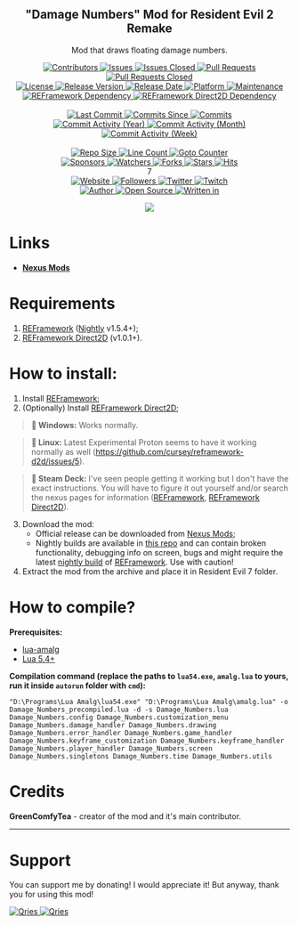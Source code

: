 <p align="center">
	<h2 align="center"><b>"Damage Numbers" Mod for Resident Evil 2 Remake</b></h2>
	<p align="center">Mod that draws floating damage numbers.</p>
</p>

<p align="center">
	<a href="https://github.com/greencomfytea/RE7-Damage-Numbers/graphs/contributors">
		<img alt="Contributors" src="https://custom-icon-badges.demolab.com/github/contributors/greencomfytea/RE7-Damage-Numbers?logo=person-add" />
	</a>
	<a href="https://github.com/greencomfytea/RE7-Damage-Numbers/issues">
		<img alt="Issues" src="https://custom-icon-badges.demolab.com/github/issues/greencomfytea/RE7-Damage-Numbers?logo=issue-opened" />
	</a>
	<a href="https://github.com/greencomfytea/RE7-Damage-Numbers/issues">
		<img alt="Issues Closed" src="https://custom-icon-badges.demolab.com/github/issues-closed/greencomfytea/RE7-Damage-Numbers?logo=issue-closed" />
	</a>
	<a href="https://github.com/greencomfytea/RE7-Damage-Numbers/pulls">
		<img alt="Pull Requests" src="https://custom-icon-badges.demolab.com/github/issues-pr/greencomfytea/RE7-Damage-Numbers?logo=git-pull-request" />
	</a>
	<a href="https://github.com/greencomfytea/RE7-Damage-Numbers/pulls">
		<img alt="Pull Requests Closed" src="https://custom-icon-badges.demolab.com/github/issues-pr-closed/greencomfytea/RE7-Damage-Numbers?logo=git-pull-request-closed" />
	</a>
	<br>
	<a href="https://github.com/greencomfytea/RE7-Damage-Numbers/blob/main/LICENSE">
		<img alt="License" src="https://custom-icon-badges.demolab.com/github/license/greencomfytea/RE7-Damage-Numbers?logo=law" />
	</a>
	<a href="https://github.com/greencomfytea/RE7-Damage-Numbers/releases">
		<img alt="Release Version" src="https://custom-icon-badges.demolab.com/github/v/release/greencomfytea/RE7-Damage-Numbers?logo=tag" />
	</a>
	<a href="https://github.com/greencomfytea/RE7-Damage-Numbers/releases">
		<img alt="Release Date" src="https://custom-icon-badges.demolab.com/github/release-date/greencomfytea/RE7-Damage-Numbers?logo=clock" />
	</a>
	<a href="">
		<img alt="Platform" src="https://custom-icon-badges.demolab.com/badge/platform-win%20%7C%20linux%20%7C%20steam%20deck-blue?logo=device-desktop" />
	</a>
	<a href="">
		<img alt="Maintenance" src="https://custom-icon-badges.demolab.com/maintenance/yes/2024?logo=tools" />
	</a>
	<br>
	<a href="https://nexusmods.com/residentevil22019/mods/1097">
		<img alt="REFramework Dependency" src="https://custom-icon-badges.demolab.com/badge/dependency-REFramework%20v1.5.4%2B-green?logo=package-dependencies" />
	</a>
   	<a href="https://nexusmods.com/residentevil22019/mods/1475">
		<img alt="REFramework Direct2D Dependency" src="https://custom-icon-badges.demolab.com/badge/dependency-REFramework%20Direct2D%20v1.0.1%2B-yellow?logo=package-dependencies" />
	</a>
	<br>
	<br>
	<a href="https://github.com/greencomfytea/RE7-Damage-Numbers/commits/main">
		<img alt="Last Commit" src="https://custom-icon-badges.demolab.com/github/last-commit/greencomfytea/RE7-Damage-Numbers?logo=git-commit" />
	</a>
	<a href="https://github.com/greencomfytea/RE7-Damage-Numbers/commits/main">
		<img alt="Commits Since" src="https://custom-icon-badges.demolab.com/github/commits-since/greencomfytea/RE7-Damage-Numbers/latest?logo=git-commit" />
	</a>
	<a href="https://github.com/greencomfytea/RE7-Damage-Numbers/commits/main">
		<img alt="Commits" src="https://custom-icon-badges.demolab.com/github/commit-activity/t/greencomfytea/RE7-Damage-Numbers?logo=git-commit" />
	</a>
	<br>
	<a href="https://github.com/greencomfytea/RE7-Damage-Numbers/graphs/commit-activity">
		<img alt="Commit Activity (Year)" src="https://custom-icon-badges.demolab.com/github/commit-activity/y/greencomfytea/RE7-Damage-Numbers?logo=pulse" />
	</a>
	<a href="https://github.com/greencomfytea/RE7-Damage-Numbers/graphs/commit-activity">
		<img alt="Commit Activity (Month)" src="https://custom-icon-badges.demolab.com/github/commit-activity/m/greencomfytea/RE7-Damage-Numbers?logo=pulse" />
	</a>
	<a href="https://github.com/greencomfytea/RE7-Damage-Numbers/graphs/commit-activity">
		<img alt="Commit Activity (Week)" src="https://custom-icon-badges.demolab.com/github/commit-activity/w/greencomfytea/RE7-Damage-Numbers?logo=pulse" />
	</a>
	<br>
	<br>
	<a href="">
		<img alt="Repo Size" src="https://custom-icon-badges.demolab.com/github/repo-size/greencomfytea/RE7-Damage-Numbers?logo=database" />
	</a>
	<a href="">
		<img alt="Line Count" src="https://sloc.xyz/github/greencomfytea/RE7-Damage-Numbers" />
	</a>
	<a href="">
		<img alt="Goto Counter" src="https://custom-icon-badges.demolab.com/github/search/greencomfytea/RE7-Damage-Numbers/goto?logo=git-compare" />
	</a>
	<br>
	<a href="https://github.com/sponsors/greencomfytea">
		<img alt="Sponsors" src="https://custom-icon-badges.demolab.com/github/sponsors/greencomfytea?logo=heart" />
	</a>
	<a href="https://github.com/GreenComfyTea/RE7-Damage-Numbers/watchers">
		<img alt="Watchers" src="https://custom-icon-badges.demolab.com/github/watchers/greencomfytea/RE7-Damage-Numbers?logo=eye" />
	</a>
	<a href="https://github.com/greencomfytea/RE7-Damage-Numbers/forks">
		<img alt="Forks" src="https://custom-icon-badges.demolab.com/github/forks/greencomfytea/RE7-Damage-Numbers?logo=repo-forked" />
	</a>
	<a href="https://github.com/greencomfytea/RE7-Damage-Numbers/stargazers">
		<img alt="Stars" src="https://custom-icon-badges.demolab.com/github/stars/greencomfytea/RE7-Damage-Numbers?logo=star" />
	</a>
	<a href="https://github.com/greencomfytea/RE7-Damage-Numbers/graphs/traffic">
		<img alt="Hits" src="https://custom-icon-badges.demolab.com/endpoint?url=https://hits.dwyl.com/greencomfytea/RE7-Damage-Numbers.json?color=blue&logo=eye" />
	</a>
	<br>7
	<br>
	<a href="https://nexusmods.com/residentevil22019/mods/1479">
		<img alt="Website" src="https://custom-icon-badges.demolab.com/website?down_color=red&down_message=down&up_color=brightgreen&up_message=up&logo=link&url=https://nexusmods.com/residentevil22019/mods/1479" />
	</a>
	<a href="https://github.com/greencomfytea?tab=followers">
		<img alt="Followers" src="https://custom-icon-badges.demolab.com/github/followers/greencomfytea?logo=people" />
	</a>
	<a href="https://twitter.com/greencomfytea">
		<img alt="Twitter" src="https://img.shields.io/twitter/follow/greencomfytea?logo=twitter" />
	</a>
	<a href="https://twitch.tv/greencomfytea">
		<img alt="Twitch" src="https://img.shields.io/twitch/status/greencomfytea?logo=twitch" />
	</a>
	<br>
	<a href="https://github.com/greencomfytea">
		<img alt="Author" src="https://custom-icon-badges.demolab.com/badge/author-GreenComfyTea-green?logo=person" />
	</a>
	<a href="https://github.com/topics/open-source">
		<img alt="Open Source" src="https://img.shields.io/badge/open%20source-%20yes-brightgreen?logo=openvpn" />
	</a>
	<a href="https://cursey.github.io/reframework-book/index.html#lua-scripting">
		<img alt="Written in" src="https://custom-icon-badges.demolab.com/badge/written in-lua-000080?logo=terminal" />
	</a>
</p>

<p align="center">
	<a>
		<img align="center" src="https://github.com/GreenComfyTea/RE7-Damage-Numbers/assets/30152047/6fb46bad-c2cc-4c3c-92c8-683c65523a94" />
	</a>
</p>

# Links
* **[Nexus Mods](https://nexusmods.com/residentevil7/mods/133)**

# Requirements
1. [REFramework](https://nexusmods.com/residentevil7/mods/80) ([Nightly](https://github.com/praydog/REFramework-nightly/releases) v1.5.4+);
2. [REFramework Direct2D](https://nexusmods.com/residentevil7/mods/131) (v1.0.1+).

# How to install:
1. Install [REFramework](https://nexusmods.com/residentevil7/mods/80);
2. (Optionally) Install [REFramework Direct2D](https://nexusmods.com/residentevil7/mods/131);
>**:pushpin: Windows:** Works normally.

>**:pushpin: Linux:** Latest Experimental Proton seems to have it working normally as well (https://github.com/cursey/reframework-d2d/issues/5).

>**:pushpin: Steam Deck:** I've seen people getting it working but I don't have the exact instructions. You will have to figure it out yourself and/or search the nexus pages for information ([REFramework](https://nexusmods.com/residentevil7/mods/80), [REFramework Direct2D](https://www.nexusmods.com/monsterhunterrise/mods/134)).

3. Download the mod:
    * Official release can be downloaded from [Nexus Mods](https://nexusmods.com/residentevil7/mods/133);
    * Nightly builds are available in [this repo](https://github.com/GreenComfyTea/RE7-Health-Bars) and can contain broken functionality, debugging info on screen, bugs and might require the latest [nightly build](https://github.com/praydog/REFramework-nightly/releases) of [REFramework](https://nexusmods.com/residentevil7/mods/80). Use with caution!
4. Extract the mod from the archive and place it in Resident Evil 7 folder.

# How to compile?
**Prerequisites:**
+ [lua-amalg](https://github.com/siffiejoe/lua-amalg)    
+ [Lua 5.4+](https://www.lua.org/)  

**Compilation command (replace the paths to `lua54.exe`, `amalg.lua` to yours, run it inside `autorun` folder with `cmd`):**

`"D:\Programs\Lua Amalg\lua54.exe" "D:\Programs\Lua Amalg\amalg.lua" -o Damage_Numbers_precompiled.lua -d -s Damage_Numbers.lua Damage_Numbers.config Damage_Numbers.customization_menu Damage_Numbers.damage_handler Damage_Numbers.drawing  Damage_Numbers.error_handler Damage_Numbers.game_handler Damage_Numbers.keyframe_customization Damage_Numbers.keyframe_handler Damage_Numbers.player_handler Damage_Numbers.screen Damage_Numbers.singletons Damage_Numbers.time Damage_Numbers.utils`

# Credits
**GreenComfyTea** - creator of the mod and it's main contributor.
  
***
# Support

You can support me by donating! I would appreciate it! But anyway, thank you for using this mod!

 <a href="https://streamelements.com/greencomfytea/tip">
  <img alt="Qries" src="https://panels.twitch.tv/panel-48897356-image-c6155d48-b689-4240-875c-f3141355cb56">
</a>
<a href="https://ko-fi.com/greencomfytea">
  <img alt="Qries" src="https://panels.twitch.tv/panel-48897356-image-c2fcf835-87e4-408e-81e8-790789c7acbc">
</a>
